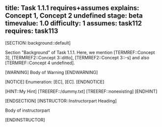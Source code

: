 title: Task 1.1.1 requires+assumes
explains: Concept 1, Concept 2 undefined
stage: beta
timevalue: 1.0
difficulty: 1
assumes: task112
requires: task113
---
[SECTION::background::default]

Section "Background" of Task 1.1.1.
Here, we mention [TERMREF::Concept 3], [TERMREF2::Concept 3::ditto], [TERMREF2::Concept 3::-s]
and also [TERMREF::Concept 4 undefined].

[WARNING]
Body of Warning
[ENDWARNING]

[NOTICE]
Enumeration: [EC], [EC].
[ENDNOTICE]

[HINT::My Hint]
[TREEREF::/dummy.txt]
[TREEREF::nonexisting]
[ENDHINT]

[ENDSECTION]
[INSTRUCTOR::Instructorpart Heading]

Body of instructorpart

[ENDINSTRUCTOR]
